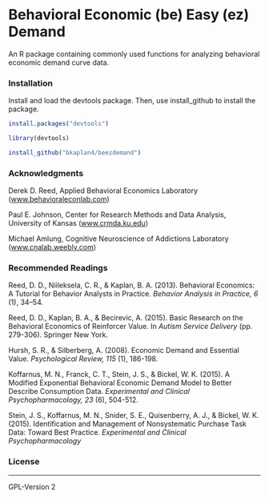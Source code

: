 # Behavioral Economic (be) Easy (ez) Demand
An R package containing commonly used functions for analyzing behavioral economic demand curve data.

### Installation
Install and load the devtools package. Then, use install_github to install the package.

```r
install.packages("devtools")

library(devtools)

install_github("bkaplan4/beezdemand")
```

### Acknowledgments
Derek D. Reed, Applied Behavioral Economics Laboratory
(www.behavioraleconlab.com)

Paul E. Johnson, Center for Research Methods and Data Analysis, University of Kansas
(www.crmda.ku.edu)

Michael Amlung, Cognitive Neuroscience of Addictions Laboratory
(www.cnalab.weebly.com)

### Recommended Readings
Reed, D. D., Niileksela, C. R., & Kaplan, B. A. (2013). Behavioral Economics: A Tutorial for Behavior Analysts in Practice. *Behavior Analysis in Practice, 6* (1), 34–54.

Reed, D. D., Kaplan, B. A., & Becirevic, A. (2015). Basic Research on the Behavioral Economics of Reinforcer Value. In *Autism Service Delivery* (pp. 279-306). Springer New York.

Hursh, S. R., & Silberberg, A. (2008). Economic Demand and Essential Value. *Psychological Review, 115* (1), 186-198.

Koffarnus, M. N., Franck, C. T., Stein, J. S., & Bickel, W. K. (2015). A Modified Exponential Behavioral Economic Demand Model to Better Describe Consumption Data. *Experimental and Clinical Psychopharmacology, 23* (6), 504-512.

Stein, J. S., Koffarnus, M. N., Snider, S. E., Quisenberry, A. J., & Bickel, W. K. (2015). Identification and Management of Nonsystematic Purchase Task Data: Toward Best Practice. *Experimental and Clinical Psychopharmacology*

### License
_____
GPL-Version 2
